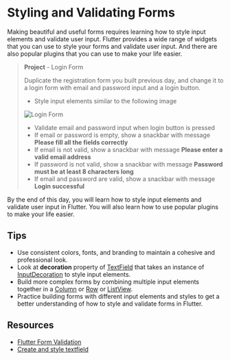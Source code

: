 # Styling and Validating Forms

Making beautiful and useful forms requires learning how to style input elements and validate user input. Flutter provides a wide range of widgets that you can use to style your forms and validate user input. And there are also popular plugins that you can use to make your life easier.

> **Project** - Login Form
>
> Duplicate the registration form you built previous day, and change it to a login form with email and password input and a login button.
>
> - Style input elements similar to the following image
>
> ![Login Form](https://github.com/lohanidamodar/flutter_ui_challenges/blob/master/screenshots/login10.png)
> 
> - Validate email and password input when login button is pressed
> - If email or password is empty, show a snackbar with message **Please fill all the fields correctly**
> - If email is not valid, show a snackbar with message **Please enter a valid email address**
> - If password is not valid, show a snackbar with message **Password must be at least 8 characters long**
> - If email and password are valid, show a snackbar with message **Login successful**

By the end of this day, you will learn how to style input elements and validate user input in Flutter. You will also learn how to use popular plugins to make your life easier.

## Tips

- Use consistent colors, fonts, and branding to maintain a cohesive and professional look.
- Look at **decoration** property of [TextField](https://api.flutter.dev/flutter/material/TextField-class.html) that takes an instance of [InputDecoration](https://api.flutter.dev/flutter/material/InputDecoration-class.html) to style input elements.
- Build more complex forms by combining multiple input elements together in a [Column](https://api.flutter.dev/flutter/widgets/Column-class.html) or [Row](https://api.flutter.dev/flutter/widgets/Row-class.html) or [ListView](https://api.flutter.dev/flutter/widgets/ListView-class.html).
- Practice building forms with different input elements and styles to get a better understanding of how to style and validate forms in Flutter.

## Resources

- [Flutter Form Validation](https://flutter.dev/docs/cookbook/forms/validation)
- [Create and style textfield](https://docs.flutter.dev/cookbook/forms/text-input)